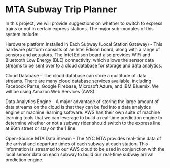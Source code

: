 # MTA Subway Trip Planner

In this project, we will provide suggestions on whether to switch to express trains or not in certain express stations.
The major sub-modules of this system include:

Hardware platform Installed in Each Subway (Local Station Gateway) - This hardware platform consists of an Intel Edison board, along with a range of sensors and actuators. The Intel Edison board also provides WiFi and Bluetooth Low Energy (BLE) connectivity, which allows the sensor data streams to be sent over to a cloud database for storage and data analytics.

Cloud Database – The cloud database can store a multitude of data streams. There are many cloud database services available, including Facebook Parse, Google Firebase, Microsoft Azure, and IBM Bluemix. We will be using Amazon Web Services (AWS). 

Data Analytics Engine – A major advantage of storing the large amount of data streams on the cloud is that they can be fed into a data analytics engine or machine learning software. AWS has their own suite of machine learning tools that we can leverage to build a real-time prediction engine to determine whether or not a subway rider should switch to the express line at 96th street or stay on the 1 line.

Open-Source MTA Data Stream – The NYC MTA provides real-time data of the arrival and departure times of each subway at each station. This information is streamed to our AWS cloud to be used in conjunction with the local sensor data on each subway to build our real-time subway arrival prediction engine.
